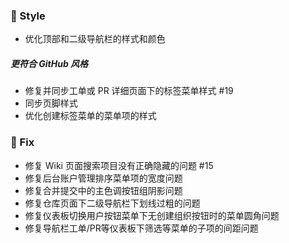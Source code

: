 ### 🌈 Style

- 优化顶部和二级导航栏的样式和颜色

##### 更符合 GitHub 风格

- 修复并同步工单或 PR 详细页面下的标签菜单样式 #19
- 同步页脚样式
- 优化创建标签菜单的菜单项的样式

### 🐞 Fix

- 修复 Wiki 页面搜索项目没有正确隐藏的问题 #15
- 修复后台账户管理排序菜单项的宽度问题
- 修复合并提交中的主色调按钮组阴影问题
- 修复仓库页面下二级导航栏下划线过粗的问题
- 修复仪表板切换用户按钮菜单下无创建组织按钮时的菜单圆角问题
- 修复导航栏工单/PR等仪表板下筛选等菜单的子项的间距问题
